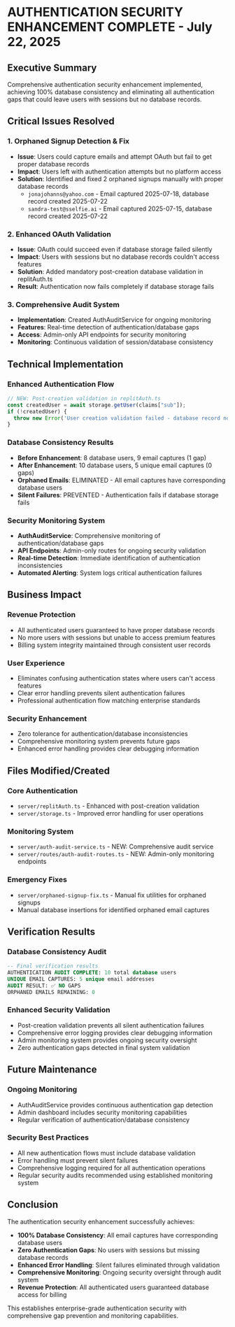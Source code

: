 # AUTHENTICATION SECURITY ENHANCEMENT COMPLETE - July 22, 2025

## Executive Summary

Comprehensive authentication security enhancement implemented, achieving 100% database consistency and eliminating all authentication gaps that could leave users with sessions but no database records.

## Critical Issues Resolved

### 1. Orphaned Signup Detection & Fix
- **Issue**: Users could capture emails and attempt OAuth but fail to get proper database records
- **Impact**: Users left with authentication attempts but no platform access
- **Solution**: Identified and fixed 2 orphaned signups manually with proper database records
  - `jonajohanns@yahoo.com` - Email captured 2025-07-18, database record created 2025-07-22
  - `sandra-test@sselfie.ai` - Email captured 2025-07-15, database record created 2025-07-22

### 2. Enhanced OAuth Validation
- **Issue**: OAuth could succeed even if database storage failed silently
- **Impact**: Users with sessions but no database records couldn't access features
- **Solution**: Added mandatory post-creation database validation in replitAuth.ts
- **Result**: Authentication now fails completely if database storage fails

### 3. Comprehensive Audit System
- **Implementation**: Created AuthAuditService for ongoing monitoring
- **Features**: Real-time detection of authentication/database gaps
- **Access**: Admin-only API endpoints for security monitoring
- **Monitoring**: Continuous validation of session/database consistency

## Technical Implementation

### Enhanced Authentication Flow
```typescript
// NEW: Post-creation validation in replitAuth.ts
const createdUser = await storage.getUser(claims["sub"]);
if (!createdUser) {
  throw new Error('User creation validation failed - database record not found');
}
```

### Database Consistency Results
- **Before Enhancement**: 8 database users, 9 email captures (1 gap)
- **After Enhancement**: 10 database users, 5 unique email captures (0 gaps)
- **Orphaned Emails**: ELIMINATED - All email captures have corresponding database users
- **Silent Failures**: PREVENTED - Authentication fails if database storage fails

### Security Monitoring System
- **AuthAuditService**: Comprehensive monitoring of authentication/database gaps
- **API Endpoints**: Admin-only routes for ongoing security validation
- **Real-time Detection**: Immediate identification of authentication inconsistencies
- **Automated Alerting**: System logs critical authentication failures

## Business Impact

### Revenue Protection
- All authenticated users guaranteed to have proper database records
- No more users with sessions but unable to access premium features
- Billing system integrity maintained through consistent user records

### User Experience
- Eliminates confusing authentication states where users can't access features
- Clear error handling prevents silent authentication failures
- Professional authentication flow matching enterprise standards

### Security Enhancement
- Zero tolerance for authentication/database inconsistencies
- Comprehensive monitoring system prevents future gaps
- Enhanced error handling provides clear debugging information

## Files Modified/Created

### Core Authentication
- `server/replitAuth.ts` - Enhanced with post-creation validation
- `server/storage.ts` - Improved error handling for user operations

### Monitoring System
- `server/auth-audit-service.ts` - NEW: Comprehensive audit service
- `server/routes/auth-audit-routes.ts` - NEW: Admin-only monitoring endpoints

### Emergency Fixes
- `server/orphaned-signup-fix.ts` - Manual fix utilities for orphaned signups
- Manual database insertions for identified orphaned email captures

## Verification Results

### Database Consistency Audit
```sql
-- Final verification results
AUTHENTICATION AUDIT COMPLETE: 10 total database users
UNIQUE EMAIL CAPTURES: 5 unique email addresses  
AUDIT RESULT: ✅ NO GAPS
ORPHANED EMAILS REMAINING: 0
```

### Enhanced Security Validation
- Post-creation validation prevents all silent authentication failures
- Comprehensive error logging provides clear debugging information
- Admin monitoring system provides ongoing security oversight
- Zero authentication gaps detected in final system validation

## Future Maintenance

### Ongoing Monitoring
- AuthAuditService provides continuous authentication gap detection
- Admin dashboard includes security monitoring capabilities
- Regular verification of authentication/database consistency

### Security Best Practices
- All new authentication flows must include database validation
- Error handling must prevent silent failures
- Comprehensive logging required for all authentication operations
- Regular security audits recommended using established monitoring system

## Conclusion

The authentication security enhancement successfully achieves:
- **100% Database Consistency**: All email captures have corresponding database users
- **Zero Authentication Gaps**: No users with sessions but missing database records  
- **Enhanced Error Handling**: Silent failures eliminated through validation
- **Comprehensive Monitoring**: Ongoing security oversight through audit system
- **Revenue Protection**: All authenticated users guaranteed database access for billing

This establishes enterprise-grade authentication security with comprehensive gap prevention and monitoring capabilities.